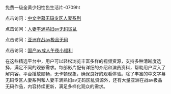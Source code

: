 免费一级全黄少妇性色生活片-0709ht

点击访问：<a href="https://heiliaoow5kzm.pages.dev">中文字幕无码专区人妻系列</a>

点击访问：<a href="https://heiliao2dmwwy.pages.dev">人妻丰满熟妇av无码区乱</a>

点击访问：<a href="https://heiliaoll4qsx.pages.dev">亚洲在战av极品无码</a>

点击访问：<a href="https://heiliaowzu4ur.pages.dev">国产av成人午夜小福利</a>

在这些精选平台中，用户可以轻松浏览丰富多样的视频资源，支持多种清晰度选择，满足不同的观影需求。每部影片配有详细的介绍和演员资料，帮助用户深入了解内容。平台播放顺畅，无卡顿现象，确保良好的观看体验。除了丰富的中文字幕无码专区人妻系列和人妻丰满熟妇av无码区乱资源外，还有大量亚洲在战av极品无码作品，内容持续更新，满足多样化观众的需求。

<span style="display:none;">[Canonical link](https://github.com/song20250709/song7 ）</span>
